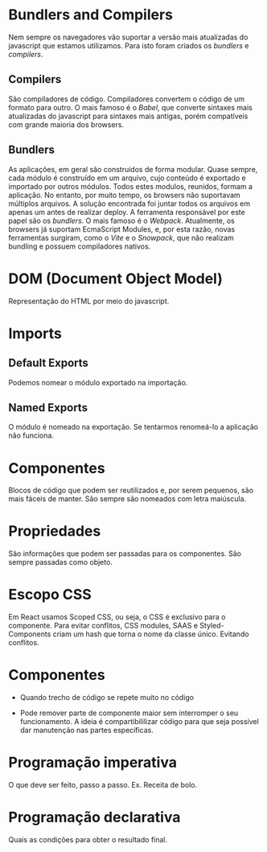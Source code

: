 # Bundlers and Compilers

Nem sempre os navegadores vão suportar a versão mais atualizadas do javascript que estamos utilizamos.
Para isto foram criados os _bundlers_ e _compilers_.

## Compilers

São compiladores de código. Compiladores convertem o código de um formato para outro.
O mais famoso é o _Babel_, que converte sintaxes mais atualizadas do javascript para sintaxes mais antigas,
porém compatíveis com grande maioria dos browsers.

## Bundlers

As aplicações, em geral são construídos de forma modular.
Quase sempre, cada módulo é construído em um arquivo, cujo conteúdo é exportado e importado por outros módulos.
Todos estes modulos, reunidos, formam a aplicação. No entanto, por muito tempo, os browsers não suportavam múltiplos arquivos.
A solução encontrada foi juntar todos os arquivos em apenas um antes de realizar deploy.
A ferramenta responsável por este papel são os _bundlers_. O mais famoso é o _Webpack_.
Atualmente, os browsers já suportam EcmaScript Modules, e, por esta razão, novas ferramentas surgiram, como o _Vite_ e o _Snowpack_,
que não realizam bundling e possuem compiladores nativos.

# DOM (Document Object Model)

Representação do HTML por meio do javascript.

# Imports

## Default Exports

Podemos nomear o módulo exportado na importação.

## Named Exports

O módulo é nomeado na exportação. Se tentarmos renomeá-lo a aplicação não funciona.

# Componentes

Blocos de código que podem ser reutilizados e, por serem pequenos, são mais fáceis de manter.
São sempre são nomeados com letra maiúscula.

# Propriedades

São informações que podem ser passadas para os componentes. São sempre passadas como objeto.

# Escopo CSS

Em React usamos Scoped CSS, ou seja, o CSS é exclusivo para o componente.
Para evitar conflitos, CSS modules, SAAS e Styled-Components criam um hash que torna o nome da classe
único. Evitando conflitos.

# Componentes

- Quando trecho de código se repete muito no código

- Pode remover parte de componente maior sem interromper o seu funcionamento. A ideia é compartibililizar código para que seja possível
  dar manutenção nas partes específicas.

# Programação imperativa

O que deve ser feito, passo a passo. Ex. Receita de bolo.

# Programação declarativa

Quais as condições para obter o resultado final.

